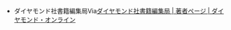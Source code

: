 - ダイヤモンド社書籍編集局Via[ダイヤモンド社書籍編集局 | 著者ページ | ダイヤモンド・オンライン](https://diamond.jp/ud/authors/5efa8e9877656184d6000000)
